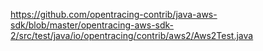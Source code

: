 <https://github.com/opentracing-contrib/java-aws-sdk/blob/master/opentracing-aws-sdk-2/src/test/java/io/opentracing/contrib/aws2/Aws2Test.java>